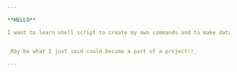 ```yaml
---

**HELLO**

I want to learn shell script to create my own commands and to make data backup easier and also for automation of tasks!!


_May be what I just said could become a part of a project!!_

---
```

